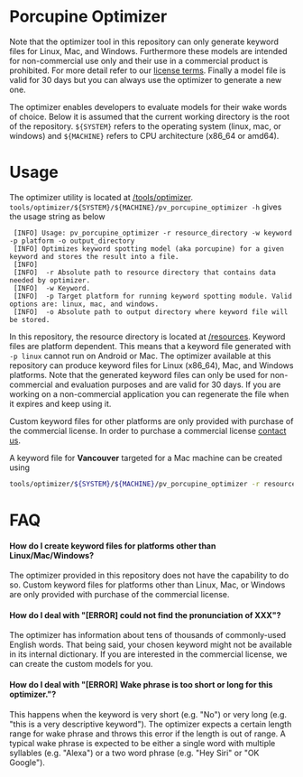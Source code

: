# Porcupine Optimizer

Note that the optimizer tool in this repository can only generate keyword files for Linux, Mac, and Windows. 
Furthermore these models are intended for non-commercial use only and their use in a commercial product is prohibited.
For more detail refer to our [license terms](https://github.com/Picovoice/Porcupine#license). Finally a model file is
valid for 30 days but you can always use the optimizer to generate a new one.

The optimizer enables developers to evaluate models for their wake words of choice. Below it is assumed that the current 
working directory is the root of the repository. ```${SYSTEM}``` refers to the operating system (linux, mac, or windows)
and ```${MACHINE}``` refers to CPU architecture (x86_64 or amd64).

# Usage

The optimizer utility is located at [/tools/optimizer](/tools/optimizer).
```tools/optimizer/${SYSTEM}/${MACHINE}/pv_porcupine_optimizer -h``` gives the usage string as below

```
 [INFO] Usage: pv_porcupine_optimizer -r resource_directory -w keyword -p platform -o output_directory
 [INFO] Optimizes keyword spotting model (aka porcupine) for a given keyword and stores the result into a file.
 [INFO] 
 [INFO]  -r Absolute path to resource directory that contains data needed by optimizer.
 [INFO]  -w Keyword.
 [INFO]  -p Target platform for running keyword spotting module. Valid options are: linux, mac, and windows.
 [INFO]  -o Absolute path to output directory where keyword file will be stored.
```

In this repository, the resource directory is located at [/resources](/resources/optimizer_data). Keyword files are
platform dependent. This means that a keyword file generated with ```-p linux``` cannot run on Android or Mac. The
optimizer available at this repository can produce keyword files for Linux (x86_64), Mac, and Windows platforms. Note
 that the generated keyword files can only be used for non-commercial and evaluation purposes and are valid for 30 days.
 If you are working on a non-commercial application you can regenerate the file when it expires and keep using it.
 
 Custom keyword files for other platforms are only provided with purchase of the commercial license. In order to
 purchase a commercial license [contact us](https://picovoice.ai/company/#contact-us).

A keyword file for **Vancouver** targeted for a Mac machine can be created using

```bash
tools/optimizer/${SYSTEM}/${MACHINE}/pv_porcupine_optimizer -r resources/optimizer_data -w "vancouver" -p mac -o ~/
```

# FAQ

#### How do I create keyword files for platforms other than Linux/Mac/Windows?

The optimizer provided in this repository does not have the capability to do so. Custom keyword files for 
platforms other than Linux, Mac, or Windows are only provided with purchase of the commercial license.

#### How do I deal with "[ERROR] could not find the pronunciation of XXX"?

The optimizer has information about tens of thousands of commonly-used English words. That being said, your chosen
keyword might not be available in its internal dictionary. If you are interested in the commercial license, we can create
the custom models for you.

#### How do I deal with "[ERROR] Wake phrase is too short or long for this optimizer."?

This happens when the keyword is very short (e.g. "No") or very long (e.g. "this is a very descriptive keyword"). The 
optimizer expects a certain length range for wake phrase and throws this error if the length is out of range. A typical 
wake phrase is expected to be either a single word with multiple syllables (e.g. "Alexa") or a two word phrase 
(e.g. "Hey Siri" or "OK Google").
